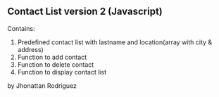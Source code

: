 ## Contact List version 2 (Javascript)

Contains:

1. Predefined contact list with lastname and location(array with city & address)
2. Function to add contact
3. Function to delete contact
4. Function to display contact list


by Jhonattan Rodriguez
